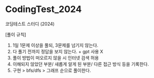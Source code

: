 # CodingTest_2024
코딩테스트 스터디 (2024)

[풀이 규칙]
1. 1일 1문제 이상을 풀되, 3문제를 넘기지 않는다.
2. 다 풀기 전까지 정답을 보지 않는다. + gpt 사용 X
3. 풀이 방법이 떠오르지 않을 시 인터넷 검색 허용
4. 이해되지 않았던 부분/ 새롭게 알게 된 부분/ 다른 접근 방식 등을 기록한다.
5. 구현 > bfs/dfs > 그래프 순으로 풀이한다.
